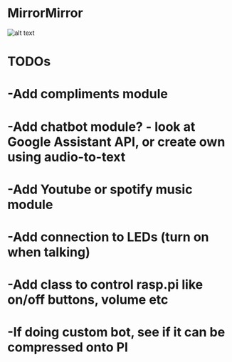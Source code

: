 # MirrorMirror

![alt text](https://github.com/SrishtiSehgal/MirrorMirro/blob/main/Example.png?raw=true)


# TODOs
# -Add compliments module
# -Add chatbot module? - look at Google Assistant API, or create own using audio-to-text
# -Add Youtube or spotify music module
# -Add connection to LEDs (turn on when talking)
# -Add class to control rasp.pi like on/off buttons, volume etc
# -If doing custom bot, see if it can be compressed onto PI